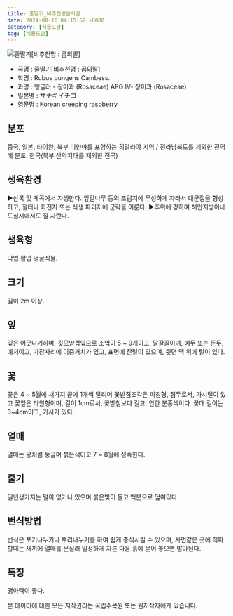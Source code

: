 ```yaml
---
title: 줄딸기_비추천명곰의딸
date: 2024-08-16 04:15:52 +0800
category: [식물도감]
tag: [식물도감]
---
```




![줄딸기[비추천명 : 곰의딸]](/fileUpload/plants/basic/Rosaceae/Rubus/10709/1_th2.JPG)
- 국명 : 줄딸기[비추천명 : 곰의딸]
- 학명 : Rubus pungens Cambess.
- 과명 : 앵글러 - 장미과 (Rosaceae) APG Ⅳ- 장미과 (Rosaceae)
- 일본명 : サナギイチゴ
- 영문명 : Korean creeping raspberry


## 분포
중국, 일본, 타이완, 북부 미얀마를 포함하는 히말라야 지역 /  전라남북도를 제외한 전역에 분포. 한국(북부 산악지대를 제외한 전국)
## 생육환경
▶산록 및 계곡에서 자생한다. 잎갈나무 등의 조림지에 무성하게 자라서 대군집을 형성하고, 절터나 화전지 또는 식생 파괴지에 군락을 이룬다. ▶추위에 강하며 해안지방이나 도심지에서도 잘 자란다.
## 생육형
낙엽 활엽 덩굴식물. 
## 크기
길이 2m 이상.
## 잎
잎은 어긋나기하며, 깃모양겹잎으로 소엽이 5 ~ 9개이고, 달걀꼴이며, 예두 또는 둔두, 예저이고, 가장자리에 이중거치가 있고, 표면에 잔털이 있으며, 뒷면 맥 위에 털이 있다.
## 꽃
꽃은 4 ~ 5월에 새가지 끝에 1개씩 달리며 꽃받침조각은 피침형, 첨두로서, 가시털이 있고 꽃잎은 타원형이며, 길이 1cm로서, 꽃받침보다 길고, 연한 분홍색이다. 꽃대 길이는 3~4cm이고, 가시가 있다.
## 열매
열매는 공처럼 둥글며 붉은색이고 7 ~ 8월에 성숙한다.
## 줄기
일년생가지는 털이 없거나 있으며 붉은빛이 돌고 백분으로 덮여있다.
## 번식방법
번식은 포기나누기나 뿌리나누기를 하여 쉽게 증식시킬 수 있으며, 사면같은 곳에 직파할때는 새끼에 열매를 문질러 일정하게 자른 다음 흙에 묻어 놓으면 발아된다.
## 특징
맹아력이 좋다.






본 데이터에 대한 모든 저작권리는 국립수목원 또는 원저작자에게 있습니다.
